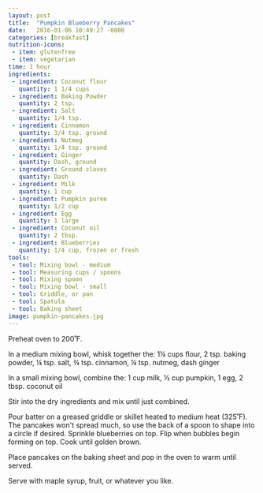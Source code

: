```yaml
---
layout: post
title:  "Pumpkin Blueberry Pancakes"
date:   2016-01-06 10:49:27 -0800
categories: [breakfast]
nutrition-icons:
 - item: glutenfree
 - item: vegetarian
time: 1 hour
ingredients:
 - ingredient: Coconut flour
   quantity: 1 1/4 cups
 - ingredient: Baking Powder
   quantity: 2 tsp.
 - ingredient: Salt
   quantity: 1/4 tsp.
 - ingredient: Cinnamon
   quantity: 3/4 tsp. ground
 - ingredient: Nutmeg
   quantity: 1/4 tsp. ground
 - ingredient: Ginger
   quantity: Dash, ground
 - ingredient: Ground cloves
   quantity: Dash
 - ingredient: Milk
   quantity: 1 cup
 - ingredient: Pumpkin puree
   quantity: 1/2 cup
 - ingredient: Egg
   quantity: 1 large
 - ingredient: Coconut oil
   quantity: 2 tbsp.
 - ingredient: Blueberries
   quantity: 1/4 cup, frozen or fresh
tools:
 - tool: Mixing bowl - medium
 - tool: Measuring cups / spoons
 - tool: Mixing spoon
 - tool: Mixing bowl - small
 - tool: Griddle, or pan
 - tool: Spatula
 - tool: Baking sheet
image: pumpkin-pancakes.jpg
---
```

Preheat oven to 200˚F.

In a medium mixing bowl, whisk together the:
	<span>1¼ cups flour,</span>
	<span>2 tsp. <i></i>baking powder,</span>
	<span>¼ tsp. salt,</span>
	<span>¾ tsp. cinnamon,</span>
	<span>¼ tsp. nutmeg,</span>
	<span>dash ginger</span>

In a small mixing bowl, combine the:
	<span>1 cup milk,</span>
	<span>½ cup pumpkin,</span>
	<span>1 egg,</span>
	<span>2 tbsp. coconut oil</span>

Stir into the dry ingredients and mix until just combined.

Pour batter on a greased griddle or skillet heated to medium heat (325˚F). The pancakes won't spread much, so use the back of a spoon to shape into a circle if desired. Sprinkle blueberries on top. Flip when bubbles begin forming on top. Cook until golden brown.

Place pancakes on the baking sheet and pop in the oven to warm until served.

Serve with maple syrup, fruit, or whatever you like.
